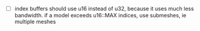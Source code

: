 - [ ] index buffers should use u16 instead of u32, because it uses much less bandwidth. if a model exceeds u16::MAX indices, use submeshes, ie multiple meshes
